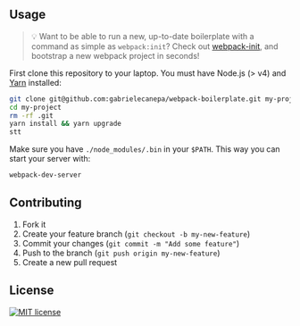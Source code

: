 ## Usage

> 💡 Want to be able to run a new, up-to-date boilerplate with a command as simple as `webpack:init`?
> Check out [webpack-init](https://github.com/gabrielecanepa/webpack-init), and bootstrap a new webpack project in seconds!

First clone this repository to your laptop. You must have Node.js (> v4) and [Yarn](https://yarnpkg.com/lang/en/docs/install) installed:

```bash
git clone git@github.com:gabrielecanepa/webpack-boilerplate.git my-project
cd my-project
rm -rf .git
yarn install && yarn upgrade
stt
```

Make sure you have `./node_modules/.bin` in your `$PATH`. This way you can start your server with:

```bash
webpack-dev-server
```

## Contributing

1.  Fork it
2.  Create your feature branch (`git checkout -b my-new-feature`)
3.  Commit your changes (`git commit -m "Add some feature"`)
4.  Push to the branch (`git push origin my-new-feature`)
5.  Create a new pull request

## License

[![MIT license](https://raw.githubusercontent.com/gabrielecanepa/assets/master/badges/mit.png)](https://gabriele.canepa.io/mit)
